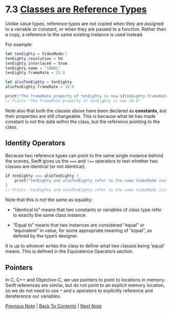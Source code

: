 # 7.3 [Classes are Reference Types](https://developer.apple.com/library/content/documentation/Swift/Conceptual/Swift_Programming_Language/ClassesAndStructures.html#//apple_ref/doc/uid/TP40014097-CH13-ID89)

Unlike value types, reference types are not copied when they are assigned to a variable or constant, or when they are passed to a function. Rather than a copy, a reference to the same existing instance is used instead.

For example:
```Swift
let tenEighty = VideoMode()
tenEighty.resolution = hd
tenEighty.interlaced = true
tenEighty.name = "1080i"
tenEighty.frameRate = 25.0

let alsoTenEighty = tenEighty
alsoTenEighty.frameRate = 30.0

print("The frameRate property of tenEighty is now \(tenEighty.frameRate)")
// Prints "The frameRate property of tenEighty is now 30.0"
```

Note also that both the classes above have been declared as **constants**, but their properties are still changeable. This is because what let has made constant is not the data within the class, but the reference pointing to the class.

## Identity Operators

Because two reference types can point to the same single instance behind the scenes, Swift gives us the `===` and `!==` operators to test whether two classes are identical (or not identical):

```Swift
if tenEighty === alsoTenEighty {
    print("tenEighty and alsoTenEighty refer to the same VideoMode instance.")
}
// Prints "tenEighty and alsoTenEighty refer to the same VideoMode instance."
```

Note that this is not the same as equality:

* “Identical to” means that two constants or variables of class type refer to exactly the same class instance.

* “Equal to” means that two instances are considered “equal” or “equivalent” in value, for some appropriate meaning of “equal”, as defined by the type’s designer.

It is up to whoever writes the class to define what two classes being 'equal' means. This is defined in the Equivalence Operators section.

## Pointers

In C, C++ and Objective-C, we use pointers to point to locations in memory. Swift references are similar, but do not point to an explicit memory location, so we do not need to use `*` and `&` operators to explicitly reference and dereference our variables.

[Previous Note](../4%20-%20Collection%20Types/4.0%20-%20Collection%20Types.md) | [Back To Contents](https://github.com/Firanus/swift-language-guide-notes) |  [Next Note](../7%20-%20Classes%20and%20Structures/7.4%20-%20Choosing%20Between%20Classes%20and%20Structures.md)